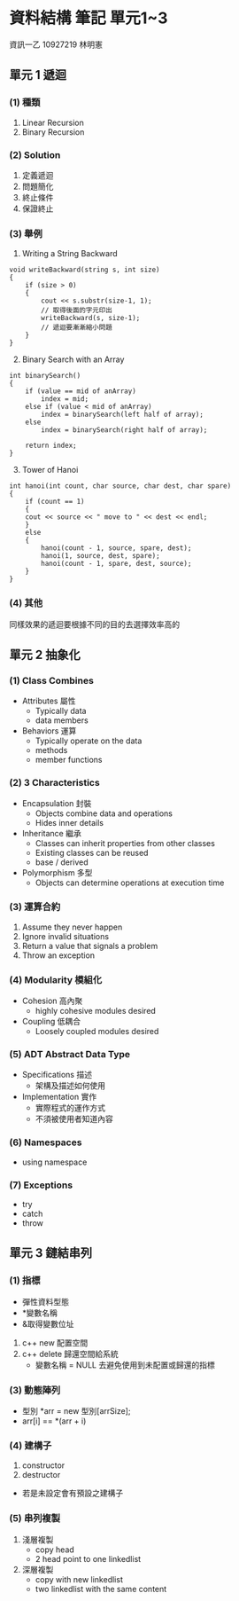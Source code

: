 # 資料結構 筆記 單元1~3
資訊一乙 10927219 林明憲

## 單元 1 遞迴

### (1) 種類
1. Linear Recursion
2. Binary Recursion

### (2) Solution
1. 定義遞迴
2. 問題簡化
3. 終止條件
4. 保證終止

### (3) 舉例
1. Writing a String Backward
```cpp=
void writeBackward(string s, int size)
{
    if (size > 0)
    {
        cout << s.substr(size-1, 1);
        // 取得後面的字元印出
        writeBackward(s, size-1);
        // 遞迴要漸漸縮小問題
    }
}
```
2. Binary Search with an Array
```cpp=
int binarySearch()
{
    if (value == mid of anArray)
        index = mid;
    else if (value < mid of anArray)
        index = binarySearch(left half of array);
    else
        index = binarySearch(right half of array);
        
    return index;
}
```

3. Tower of Hanoi
```cpp=
int hanoi(int count, char source, char dest, char spare)
{
    if (count == 1)
    {
    cout << source << " move to " << dest << endl;
    }
    else
    {
        hanoi(count - 1, source, spare, dest);
        hanoi(1, source, dest, spare);
        hanoi(count - 1, spare, dest, source);
    }
}
```

### (4) 其他
同樣效果的遞迴要根據不同的目的去選擇效率高的

## 單元 2 抽象化

### (1) Class Combines
- Attributes 屬性
    - Typically data
    - data members
- Behaviors 運算
    - Typically operate on the data
    - methods
    - member functions

### (2) 3 Characteristics
- Encapsulation 封裝
    - Objects combine data and operations
    - Hides inner details
- Inheritance 繼承
    - Classes can inherit properties from other classes
    - Existing classes can be reused
    - base / derived
- Polymorphism 多型
    - Objects can determine operations at execution time

### (3) 運算合約
1. Assume they never happen
2. Ignore invalid situations
3. Return a value that signals a problem
4. Throw an exception

### (4) Modularity 模組化
- Cohesion 高內聚
    - highly cohesive modules desired
- Coupling 低耦合
    - Loosely coupled modules desired

### (5) ADT Abstract Data Type
- Specifications 描述
    - 架構及描述如何使用
- Implementation 實作
    - 實際程式的運作方式
    - 不須被使用者知道內容

### (6) Namespaces
- using namespace

### (7) Exceptions
- try
- catch
- throw

## 單元 3 鏈結串列

### (1) 指標
- 彈性資料型態
- *變數名稱
- &取得變數位址

1. c++ new 配置空間
2. c++ delete 歸還空間給系統
    - 變數名稱 = NULL 去避免使用到未配置或歸還的指標

### (3) 動態陣列
- 型別 *arr = new 型別[arrSize];
- arr[i] == *(arr + i)

### (4) 建構子
1. constructor
2. destructor

- 若是未設定會有預設之建構子

### (5) 串列複製
1. 淺層複製
    - copy head
    - 2 head point to one linkedlist
2. 深層複製
    - copy with new linkedlist
    - two linkedlist with the same content

